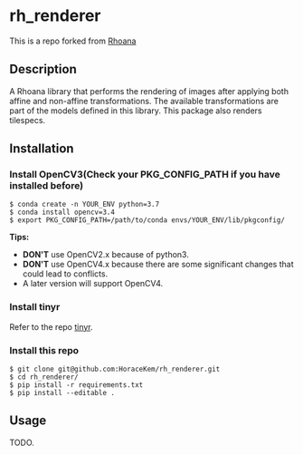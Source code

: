 # rh_renderer
This is a repo forked from [Rhoana](http://github.com/Rhoana/rh_renderer)

## Description
A Rhoana library that performs the rendering of images after applying both affine and non-affine transformations.
The available transformations are part of the models defined in this library.
This package also renders tilespecs.

## Installation
### Install OpenCV3(Check your PKG_CONFIG_PATH if you have installed before)
```
$ conda create -n YOUR_ENV python=3.7
$ conda install opencv=3.4
$ export PKG_CONFIG_PATH=/path/to/conda envs/YOUR_ENV/lib/pkgconfig/
```
**Tips:**
   - **DON'T** use OpenCV2.x because of python3.
   - **DON'T** use OpenCV4.x because there are some significant changes that could lead to conflicts.
   - A later version will support OpenCV4.
### Install tinyr
Refer to the repo [tinyr](https://github.com/HoraceKem/tinyr).
### Install this repo
```
$ git clone git@github.com:HoraceKem/rh_renderer.git
$ cd rh_renderer/
$ pip install -r requirements.txt
$ pip install --editable .
```

## Usage

TODO.

